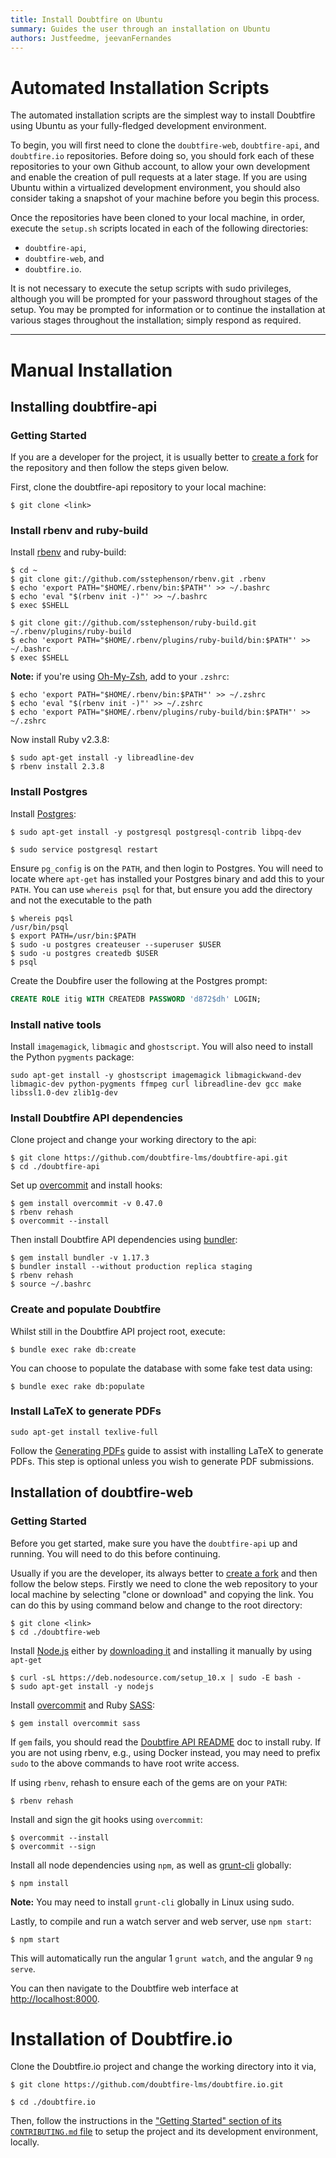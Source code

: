```yaml
---
title: Install Doubtfire on Ubuntu
summary: Guides the user through an installation on Ubuntu
authors: Justfeedme, jeevanFernandes
---
```


# Automated Installation Scripts

The automated installation scripts are the simplest way to install Doubtfire using Ubuntu as your fully-fledged
development environment.

To begin, you will first need to clone the `doubtfire-web`, `doubtfire-api`, and `doubtfire.io` repositories. Before
doing so, you should fork each of these repositories to your own Github account, to allow your own development and
enable the creation of pull requests at a later stage. If you are using Ubuntu within a virtualized development
environment, you should also consider taking a snapshot of your machine before you begin this process.

Once the repositories have been cloned to your local machine, in order, execute the `setup.sh` scripts located in each
of the following directories:

- `doubtfire-api`,
- `doubtfire-web`, and
- `doubtfire.io`.

It is not necessary to execute the setup scripts with sudo privileges, although you will be prompted for your password
throughout stages of the setup. You may be prompted for information or to continue the installation at various stages
throughout the installation; simply respond as required.

---

# Manual Installation

## Installing doubtfire-api

### Getting Started

If you are a developer for the project, it is usually better to
[create a fork](https://help.github.com/en/github/getting-started-with-github/fork-a-repo) for the repository and then
follow the steps given below.

First, clone the doubtfire-api repository to your local machine:

```shell
$ git clone <link>
```

### Install rbenv and ruby-build

Install [rbenv](https://github.com/rbenv/rbenv) and ruby-build:

```shell
$ cd ~
$ git clone git://github.com/sstephenson/rbenv.git .rbenv
$ echo 'export PATH="$HOME/.rbenv/bin:$PATH"' >> ~/.bashrc
$ echo 'eval "$(rbenv init -)"' >> ~/.bashrc
$ exec $SHELL

$ git clone git://github.com/sstephenson/ruby-build.git ~/.rbenv/plugins/ruby-build
$ echo 'export PATH="$HOME/.rbenv/plugins/ruby-build/bin:$PATH"' >> ~/.bashrc
$ exec $SHELL
```

**Note:** if you're using [Oh-My-Zsh](https://ohmyz.sh/), add to your `.zshrc`:

```shell
$ echo 'export PATH="$HOME/.rbenv/bin:$PATH"' >> ~/.zshrc
$ echo 'eval "$(rbenv init -)"' >> ~/.zshrc
$ echo 'export PATH="$HOME/.rbenv/plugins/ruby-build/bin:$PATH"' >> ~/.zshrc
```

Now install Ruby v2.3.8:

```shell
$ sudo apt-get install -y libreadline-dev
$ rbenv install 2.3.8
```

### Install Postgres

Install [Postgres](https://www.postgresql.org/download/linux/):

```shell
$ sudo apt-get install -y postgresql postgresql-contrib libpq-dev

$ sudo service postgresql restart
```

Ensure `pg_config` is on the `PATH`, and then login to Postgres. You will need to locate where `apt-get` has installed
your Postgres binary and add this to your `PATH`. You can use `whereis psql` for that, but ensure you add the directory
and not the executable to the path

```shell
$ whereis pqsl
/usr/bin/psql
$ export PATH=/usr/bin:$PATH
$ sudo -u postgres createuser --superuser $USER
$ sudo -u postgres createdb $USER
$ psql
```

Create the Doubfire user the following at the Postgres prompt:

```sql
CREATE ROLE itig WITH CREATEDB PASSWORD 'd872$dh' LOGIN;
```

### Install native tools

Install `imagemagick`, `libmagic` and `ghostscript`. You will also need to install the Python `pygments` package:

```shell
sudo apt-get install -y ghostscript imagemagick libmagickwand-dev libmagic-dev python-pygments ffmpeg curl libreadline-dev gcc make libssl1.0-dev zlib1g-dev
```

### Install Doubtfire API dependencies

Clone project and change your working directory to the api:

```shell
$ git clone https://github.com/doubtfire-lms/doubtfire-api.git
$ cd ./doubtfire-api
```

Set up [overcommit](https://github.com/sds/overcommit) and install hooks:

```shell
$ gem install overcommit -v 0.47.0
$ rbenv rehash
$ overcommit --install
```

Then install Doubtfire API dependencies using [bundler](https://bundler.io/):

```shell
$ gem install bundler -v 1.17.3
$ bundler install --without production replica staging
$ rbenv rehash
$ source ~/.bashrc
```

### Create and populate Doubtfire

Whilst still in the Doubtfire API project root, execute:

```shell
$ bundle exec rake db:create
```

You can choose to populate the database with some fake test data using:

```shell
$ bundle exec rake db:populate
```

### Install LaTeX to generate PDFs

```shell
sudo apt-get install texlive-full
```

Follow the [Generating PDFs](https://github.com/doubtfire-lms/doubtfire-api/wiki/Generating-PDFs) guide to assist with
installing LaTeX to generate PDFs. This step is optional unless you wish to generate PDF submissions.

## Installation of doubtfire-web

### Getting Started

Before you get started, make sure you have the `doubtfire-api` up and running. You will need to do this before
continuing.

Usually if you are the developer, its always better to
[create a fork](https://help.github.com/en/github/getting-started-with-github/fork-a-repo) and then follow the below
steps. Firstly we need to clone the web repository to your local machine by selecting "clone or download" and copying
the link. You can do this by using command below and change to the root directory:

```shell
$ git clone <link>
$ cd ./doubtfire-web
```

Install [Node.js](https://nodejs.org/en/) either by [downloading it](https://nodejs.org/download/) and installing it
manually by using `apt-get`

```shell
$ curl -sL https://deb.nodesource.com/setup_10.x | sudo -E bash -
$ sudo apt-get install -y nodejs
```

Install [overcommit](https://github.com/sds/overcommit) and Ruby [SASS](https://sass-lang.com/):

```shell
$ gem install overcommit sass
```

If `gem` fails, you should read the
[Doubtfire API README](https://github.com/doubtfire-lms/doubtfire-api/blob/development/README.rdoc) doc to install ruby.
If you are not using rbenv, e.g., using Docker instead, you may need to prefix `sudo` to the above commands to have root
write access.

If using `rbenv`, rehash to ensure each of the gems are on your `PATH`:

```shell
$ rbenv rehash
```

Install and sign the git hooks using `overcommit`:

```shell
$ overcommit --install
$ overcommit --sign
```

Install all node dependencies using `npm`, as well as [grunt-cli](https://gruntjs.com/using-the-cli) globally:

```shell
$ npm install
```

**Note:** You may need to install `grunt-cli` globally in Linux using sudo.

Lastly, to compile and run a watch server and web server, use `npm start`:

```shell
$ npm start
```

This will automatically run the angular 1 `grunt watch`, and the angular 9 `ng serve`.

You can then navigate to the Doubtfire web interface at [http://localhost:8000](http://localhost:8000/).

# Installation of Doubtfire.io

Clone the Doubtfire.io project and change the working directory into it via,

```shell
$ git clone https://github.com/doubtfire-lms/doubtfire.io.git

$ cd ./doubtfire.io
```

Then, follow the instructions in the
["Getting Started" section of its `CONTRIBUTING.md` file](https://github.com/doubtfire-lms/doubtfire.io/blob/master/CONTRIBUTING.md#getting-started)
to setup the project and its development environment, locally.
